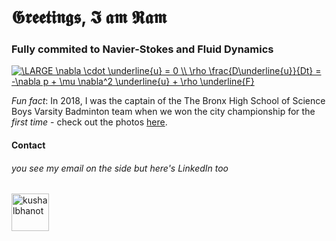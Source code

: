 # 𝕲𝖗𝖊𝖊𝖙𝖎𝖓𝖌𝖘, 𝕴 𝖆𝖒 𝕽𝖆𝖒

### Fully commited to Navier-Stokes and Fluid Dynamics

<a href="https://www.codecogs.com/eqnedit.php?latex=\LARGE&space;\nabla&space;\cdot&space;\underline{u}&space;=&space;0&space;\\&space;\rho&space;\frac{D\underline{u}}{Dt}&space;=&space;-\nabla&space;p&space;&plus;&space;\mu&space;\nabla^2&space;\underline{u}&space;&plus;&space;\rho&space;\underline{F}" target="_blank"><img src="https://latex.codecogs.com/svg.latex?\LARGE&space;\nabla&space;\cdot&space;\underline{u}&space;=&space;0&space;\\&space;\rho&space;\frac{D\underline{u}}{Dt}&space;=&space;-\nabla&space;p&space;&plus;&space;\mu&space;\nabla^2&space;\underline{u}&space;&plus;&space;\rho&space;\underline{F}" title="\LARGE \nabla \cdot \underline{u} = 0 \\ \rho \frac{D\underline{u}}{Dt} = -\nabla p + \mu \nabla^2 \underline{u} + \rho \underline{F}" /></a>

*Fun fact*: In 2018, I was the captain of the The Bronx High School of Science Boys Varsity Badminton team when we won the city championship for the _first time_ - check out the photos [here](https://www.flickr.com/photos/30144140@N05/albums/72157674450437607).

#### Contact

###### you see my email on the side but here's LinkedIn too

<p align="left">
  <a href="https://linkedin.com/in/ramanshsharma" target="_blank"><img align="center" src="https://cdn.jsdelivr.net/npm/simple-icons@3.0.1/icons/linkedin.svg" alt="kushalbhanot" height="60" width="60"/></a> &nbsp;&nbsp;
</p>
